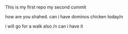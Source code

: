 This is my first repo
my second commit

how are you shahed. can i have dominos chicken today/n

i will go for a walk also
/n
can i have it
